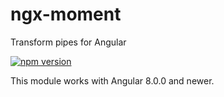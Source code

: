 # ngx-moment

Transform pipes for Angular

[![npm version](https://img.shields.io/npm/v/versionpng)](https://www.npmjs.com/package)

This module works with Angular 8.0.0 and newer.
